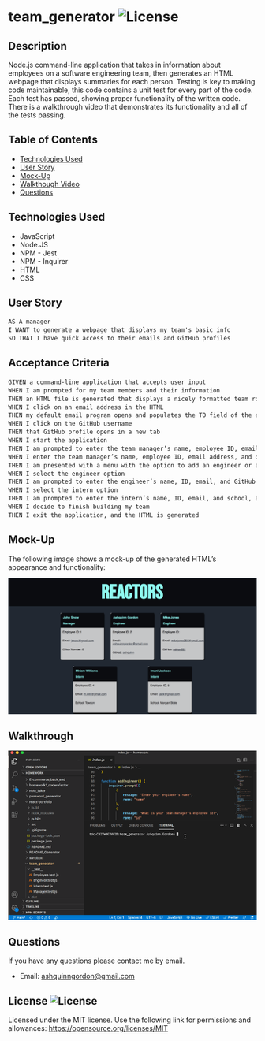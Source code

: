 # team_generator ![License](https://img.shields.io/badge/License-MIT-yellow.svg)


## Description

Node.js command-line application that takes in information about employees on a software engineering team, then generates an HTML webpage that displays summaries for each person. Testing is key to making code maintainable, this code contains a unit test for every part of the code. Each test has passed, showing proper functionality of the written code. There is a walkthrough video that demonstrates its functionality and all of the tests passing.

## Table of Contents

- [Technologies Used](#technologies-used)
- [User Story](#user-story)
- [Mock-Up](#mock-up)
- [Walkthough Video](#walkthrough)
- [Questions](#questions)

## Technologies Used
- JavaScript
- Node.JS
- NPM - Jest
- NPM - Inquirer
- HTML
- CSS


## User Story

```md
AS A manager
I WANT to generate a webpage that displays my team's basic info
SO THAT I have quick access to their emails and GitHub profiles
```

## Acceptance Criteria

```md
GIVEN a command-line application that accepts user input
WHEN I am prompted for my team members and their information
THEN an HTML file is generated that displays a nicely formatted team roster based on user input
WHEN I click on an email address in the HTML
THEN my default email program opens and populates the TO field of the email with the address
WHEN I click on the GitHub username
THEN that GitHub profile opens in a new tab
WHEN I start the application
THEN I am prompted to enter the team manager’s name, employee ID, email address, and office number
WHEN I enter the team manager’s name, employee ID, email address, and office number
THEN I am presented with a menu with the option to add an engineer or an intern or to finish building my team
WHEN I select the engineer option
THEN I am prompted to enter the engineer’s name, ID, email, and GitHub username, and I am taken back to the menu
WHEN I select the intern option
THEN I am prompted to enter the intern’s name, ID, email, and school, and I am taken back to the menu
WHEN I decide to finish building my team
THEN I exit the application, and the HTML is generated
```

## Mock-Up

The following image shows a mock-up of the generated HTML’s appearance and functionality:

![Team-Mockup](./images/team_gen1.png) 

## Walkthrough

![Walkthough-video](./images/team_gen_demo2.gif)

## Questions       
If you have any questions please contact me by email.

* Email: ashquinngordon@gmail.com
        
## License ![License](https://img.shields.io/badge/License-MIT-yellow.svg)     
Licensed under the MIT license. Use the following link for permissions and allowances:
https://opensource.org/licenses/MIT